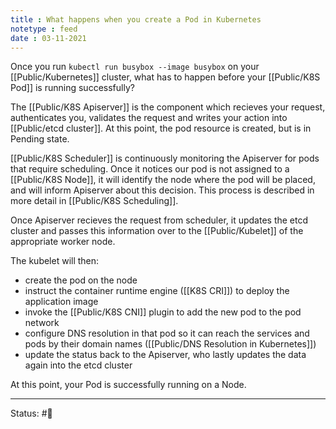 ```yaml
---
title : What happens when you create a Pod in Kubernetes
notetype : feed
date : 03-11-2021
---
```


Once you run `kubectl run busybox --image busybox` on your [[Public/Kubernetes]] cluster, what has to happen before your [[Public/K8S Pod]] is running successfully?

The [[Public/K8S Apiserver]] is the component which recieves your request, authenticates you, validates the request and writes your action into [[Public/etcd cluster]]. At this point, the pod resource is created, but is in Pending state.

[[Public/K8S Scheduler]] is continuously monitoring the Apiserver for pods that require scheduling. Once it notices our pod is not assigned to a [[Public/K8S Node]], it will identify the node where the pod will be placed, and will inform Apiserver about this decision. This process is described in more detail in [[Public/K8S Scheduling]].

Once Apiserver recieves the request from scheduler, it updates the etcd cluster and passes this information over to the [[Public/Kubelet]] of the appropriate worker node.

The kubelet will then:

- create the pod on the node
- instruct the container runtime engine ([[K8S CRI]]) to deploy the application image
- invoke the [[Public/K8S CNI]] plugin to add the new pod to the pod network
- configure DNS resolution in that pod so it can reach the services and pods by their domain names ([[Public/DNS Resolution in Kubernetes]])
- update the status back to the Apiserver, who lastly updates the data again into the etcd cluster

At this point, your Pod is successfully running on a Node.
 

-----

Status: #🌲 